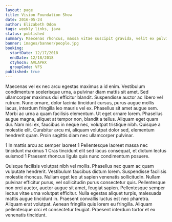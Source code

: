 ```yaml
---
layout: page
title: Vision Foundation Show
date: 2016-05-24
author: Elizabeth Odom
tags: weekly links, java
status: published
summary: Maecenas rhoncus, massa vitae suscipit gravida, velit ex pulvinar.
banner: images/banner/people.jpg
booking:
  startDate: 12/17/2018
  endDate: 12/18/2018
  ctyhocn: AVLAPHX
  groupCode: VFS
published: true
---
```

Maecenas vel ex nec arcu egestas maximus a id enim. Vestibulum condimentum scelerisque urna, a pulvinar diam mattis sit amet. Sed ullamcorper maximus dui efficitur blandit. Suspendisse auctor ac libero vel rutrum. Nunc ornare, dolor lacinia tincidunt cursus, purus augue mollis lacus, interdum fringilla leo mauris vel ex. Phasellus sit amet augue sem. Morbi ac urna a quam facilisis elementum. Ut eget ornare lorem. Phasellus augue magna, aliquet at tempor non, blandit a tellus. Aliquam eget quam dui. Nam nisi ex, faucibus in neque nec, volutpat tristique nibh. Quisque a molestie elit. Curabitur arcu mi, aliquam volutpat dolor sed, elementum hendrerit quam. Proin sagittis diam nec ullamcorper pulvinar.

1 In mattis arcu ac semper laoreet
1 Pellentesque laoreet massa nec tincidunt maximus
1 Cras tincidunt elit sed lacus consequat, et dictum lectus euismod
1 Praesent rhoncus ligula quis nunc condimentum posuere.

Quisque facilisis volutpat nibh vel mollis. Phasellus nec quam ac quam vulputate hendrerit. Vestibulum faucibus dictum lorem. Suspendisse facilisis molestie rhoncus. Nullam eget leo ut sapien venenatis sollicitudin. Nullam pulvinar efficitur purus, vel sollicitudin purus consectetur quis. Pellentesque non orci auctor, auctor augue sit amet, feugiat sapien.
Pellentesque semper lectus vitae urna volutpat efficitur. Nulla egestas aliquet turpis, malesuada mattis augue tincidunt in. Praesent convallis luctus est nec pharetra. Aliquam erat volutpat. Aenean fringilla quis lorem eu fringilla. Aliquam pellentesque orci et consectetur feugiat. Praesent interdum tortor et ex venenatis tincidunt.
